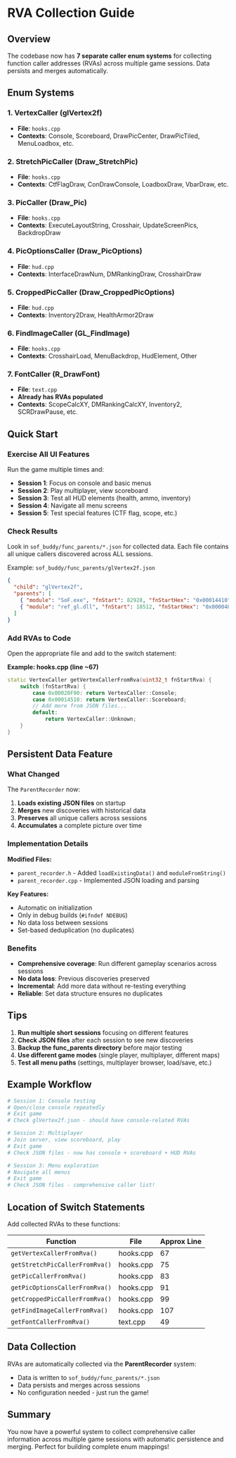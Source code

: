 # RVA Collection Guide

## Overview

The codebase now has **7 separate caller enum systems** for collecting function caller addresses (RVAs) across multiple game sessions. Data persists and merges automatically.

## Enum Systems

### 1. **VertexCaller** (glVertex2f)
- **File**: `hooks.cpp`
- **Contexts**: Console, Scoreboard, DrawPicCenter, DrawPicTiled, MenuLoadbox, etc.

### 2. **StretchPicCaller** (Draw_StretchPic)
- **File**: `hooks.cpp`
- **Contexts**: CtfFlagDraw, ConDrawConsole, LoadboxDraw, VbarDraw, etc.

### 3. **PicCaller** (Draw_Pic)
- **File**: `hooks.cpp`
- **Contexts**: ExecuteLayoutString, Crosshair, UpdateScreenPics, BackdropDraw

### 4. **PicOptionsCaller** (Draw_PicOptions)
- **File**: `hud.cpp`
- **Contexts**: InterfaceDrawNum, DMRankingDraw, CrosshairDraw

### 5. **CroppedPicCaller** (Draw_CroppedPicOptions)
- **File**: `hud.cpp`
- **Contexts**: Inventory2Draw, HealthArmor2Draw

### 6. **FindImageCaller** (GL_FindImage)
- **File**: `hooks.cpp`
- **Contexts**: CrosshairLoad, MenuBackdrop, HudElement, Other

### 7. **FontCaller** (R_DrawFont)
- **File**: `text.cpp`
- **Already has RVAs populated**
- **Contexts**: ScopeCalcXY, DMRankingCalcXY, Inventory2, SCRDrawPause, etc.

## Quick Start

### Exercise All UI Features

Run the game multiple times and:
- **Session 1**: Focus on console and basic menus
- **Session 2**: Play multiplayer, view scoreboard
- **Session 3**: Test all HUD elements (health, ammo, inventory)
- **Session 4**: Navigate all menu screens
- **Session 5**: Test special features (CTF flag, scope, etc.)

### Check Results

Look in `sof_buddy/func_parents/*.json` for collected data. Each file contains all unique callers discovered across ALL sessions.

Example: `sof_buddy/func_parents/glVertex2f.json`

```json
{
  "child": "glVertex2f",
  "parents": [
    { "module": "SoF.exe", "fnStart": 82928, "fnStartHex": "0x00014410", ... },
    { "module": "ref_gl.dll", "fnStart": 18512, "fnStartHex": "0x00004850", ... }
  ]
}
```

### Add RVAs to Code

Open the appropriate file and add to the switch statement:

**Example: hooks.cpp (line ~67)**
```cpp
static VertexCaller getVertexCallerFromRva(uint32_t fnStartRva) {
    switch (fnStartRva) {
        case 0x00020F90: return VertexCaller::Console;
        case 0x00014510: return VertexCaller::Scoreboard;
        // Add more from JSON files...
        default:
            return VertexCaller::Unknown;
    }
}
```

## Persistent Data Feature

### What Changed

The `ParentRecorder` now:
1. **Loads existing JSON files** on startup
2. **Merges** new discoveries with historical data
3. **Preserves** all unique callers across sessions
4. **Accumulates** a complete picture over time

### Implementation Details

**Modified Files:**
- `parent_recorder.h` - Added `loadExistingData()` and `moduleFromString()`
- `parent_recorder.cpp` - Implemented JSON loading and parsing

**Key Features:**
- Automatic on initialization
- Only in debug builds (`#ifndef NDEBUG`)
- No data loss between sessions
- Set-based deduplication (no duplicates)

### Benefits

- **Comprehensive coverage**: Run different gameplay scenarios across sessions
- **No data loss**: Previous discoveries preserved
- **Incremental**: Add more data without re-testing everything
- **Reliable**: Set data structure ensures no duplicates

## Tips

1. **Run multiple short sessions** focusing on different features
2. **Check JSON files** after each session to see new discoveries
3. **Backup the func_parents directory** before major testing
4. **Use different game modes** (single player, multiplayer, different maps)
5. **Test all menu paths** (settings, multiplayer browser, load/save, etc.)

## Example Workflow

```bash
# Session 1: Console testing
# Open/close console repeatedly
# Exit game
# Check glVertex2f.json - should have console-related RVAs

# Session 2: Multiplayer
# Join server, view scoreboard, play
# Exit game  
# Check JSON files - now has console + scoreboard + HUD RVAs

# Session 3: Menu exploration
# Navigate all menus
# Exit game
# Check JSON files - comprehensive caller list!
```

## Location of Switch Statements

Add collected RVAs to these functions:

| Function | File | Approx Line |
|----------|------|-------------|
| `getVertexCallerFromRva()` | hooks.cpp | 67 |
| `getStretchPicCallerFromRva()` | hooks.cpp | 75 |
| `getPicCallerFromRva()` | hooks.cpp | 83 |
| `getPicOptionsCallerFromRva()` | hooks.cpp | 91 |
| `getCroppedPicCallerFromRva()` | hooks.cpp | 99 |
| `getFindImageCallerFromRva()` | hooks.cpp | 107 |
| `getFontCallerFromRva()` | text.cpp | 49 |

## Data Collection

RVAs are automatically collected via the **ParentRecorder** system:
- Data is written to `sof_buddy/func_parents/*.json`
- Data persists and merges across sessions
- No configuration needed - just run the game!

## Summary

You now have a powerful system to collect comprehensive caller information across multiple game sessions with automatic persistence and merging. Perfect for building complete enum mappings!

